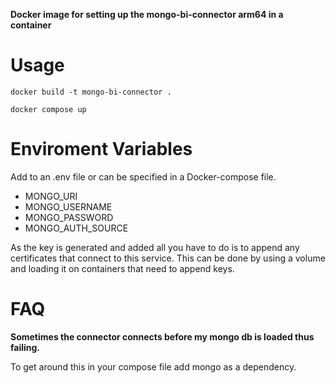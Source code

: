**Docker image for setting up the mongo-bi-connector arm64 in a container**

# Usage

```docker build -t mongo-bi-connector .```

```docker compose up```

# Enviroment Variables

Add to an .env file or can be specified in a Docker-compose file.

 +  MONGO_URI
 +  MONGO_USERNAME
 +  MONGO_PASSWORD
 +  MONGO_AUTH_SOURCE

As the key is generated and added all you have to do is to append any certificates that connect to this service. This can be done by using a volume and loading it on containers that need to append keys.

# FAQ

**Sometimes the connector connects before my mongo db is loaded thus failing.**

To get around this in your compose file add mongo as a dependency.